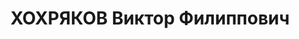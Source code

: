 ---
title: ХОХРЯКОВ Виктор Филиппович
description: 'Род. 1906, г. Чусовой, Пермская обл., русский, обр: начальное. Род занятий:
  машинист паровоза депо ст. Чусовская, прож: г. Чусовой, Пермская обл.. Арест. 04.02.1937.
  Приговор: 04.05.1937, обв.: терр., диверс., КРА - ВМН, конфискация имущества. Реабилитация
  - Военная коллегия ВС СССР, 1957'
---